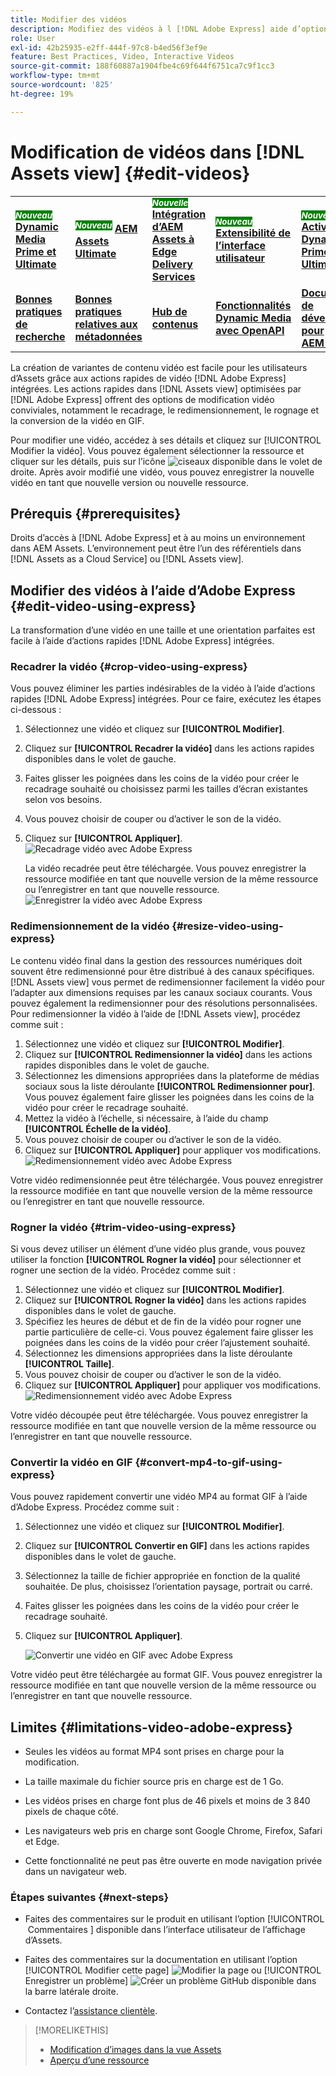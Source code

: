 ```yaml
---
title: Modifier des vidéos
description: Modifiez des vidéos à l [!DNL Adobe Express] aide d’options optimisées et enregistrez les vidéos mises à jour en tant que versions.
role: User
exl-id: 42b25935-e2ff-444f-97c8-b4ed56f3ef9e
feature: Best Practices, Video, Interactive Videos
source-git-commit: 188f60887a1904fbe4c69f644f6751ca7c9f1cc3
workflow-type: tm+mt
source-wordcount: '825'
ht-degree: 19%

---
```


# Modification de vidéos dans [!DNL Assets view] {#edit-videos}

<table>
    <tr>
        <td>
            <sup style= "background-color:#008000; color:#FFFFFF; font-weight:bold"><i>Nouveau</i></sup> <a href="/help/assets/dynamic-media/dm-prime-ultimate.md"><b>Dynamic Media Prime et Ultimate</b></a>
        </td>
        <td>
            <sup style= "background-color:#008000; color:#FFFFFF; font-weight:bold"><i>Nouveau</i></sup> <a href="/help/assets/assets-ultimate-overview.md"><b>AEM Assets Ultimate</b></a>
        </td>
        <td>
            <sup style= "background-color:#008000; color:#FFFFFF; font-weight:bold"><i>Nouvelle</i></sup> <a href="/help/assets/integrate-aem-assets-edge-delivery-services.md"><b>Intégration d’AEM Assets à Edge Delivery Services</b></a>
        </td>
        <td>
            <sup style= "background-color:#008000; color:#FFFFFF; font-weight:bold"><i>Nouveau</i></sup> <a href="/help/assets/aem-assets-view-ui-extensibility.md"><b>Extensibilité de l’interface utilisateur</b></a>
        </td>
          <td>
            <sup style= "background-color:#008000; color:#FFFFFF; font-weight:bold"><i>Nouveau</i></sup> <a href="/help/assets/dynamic-media/enable-dynamic-media-prime-and-ultimate.md"><b>Activation de Dynamic Media Prime et Ultimate</b></a>
        </td>
    </tr>
    <tr>
        <td>
            <a href="/help/assets/search-best-practices.md"><b>Bonnes pratiques de recherche</b></a>
        </td>
        <td>
            <a href="/help/assets/metadata-best-practices.md"><b>Bonnes pratiques relatives aux métadonnées</b></a>
        </td>
        <td>
            <a href="/help/assets/product-overview.md"><b>Hub de contenus</b></a>
        </td>
        <td>
            <a href="/help/assets/dynamic-media-open-apis-overview.md"><b>Fonctionnalités Dynamic Media avec OpenAPI</b></a>
        </td>
        <td>
            <a href="https://developer.adobe.com/experience-cloud/experience-manager-apis/"><b>Documentation de développement pour AEM Assets</b></a>
        </td>
    </tr>
</table>

La création de variantes de contenu vidéo est facile pour les utilisateurs d’Assets grâce aux actions rapides de vidéo [!DNL Adobe Express] intégrées. Les actions rapides dans [!DNL Assets view] optimisées par [!DNL Adobe Express] offrent des options de modification vidéo conviviales, notamment le recadrage, le redimensionnement, le rognage et la conversion de la vidéo en GIF.

Pour modifier une vidéo, accédez à ses détails et cliquez sur [!UICONTROL Modifier la vidéo]. Vous pouvez également sélectionner la ressource et cliquer sur les détails, puis sur l’icône ![ciseaux](assets/do-not-localize/cut.svg) disponible dans le volet de droite. Après avoir modifié une vidéo, vous pouvez enregistrer la nouvelle vidéo en tant que nouvelle version ou nouvelle ressource.

## Prérequis {#prerequisites}

Droits d’accès à [!DNL Adobe Express] et à au moins un environnement dans AEM Assets. L’environnement peut être l’un des référentiels dans [!DNL Assets as a Cloud Service] ou [!DNL Assets view].

## Modifier des vidéos à l’aide d’Adobe Express {#edit-video-using-express}

La transformation d’une vidéo en une taille et une orientation parfaites est facile à l’aide d’actions rapides [!DNL Adobe Express] intégrées.

### Recadrer la vidéo {#crop-video-using-express}

Vous pouvez éliminer les parties indésirables de la vidéo à l’aide d’actions rapides [!DNL Adobe Express] intégrées. Pour ce faire, exécutez les étapes ci-dessous :

1. Sélectionnez une vidéo et cliquez sur **[!UICONTROL Modifier]**.
2. Cliquez sur **[!UICONTROL Recadrer la vidéo]** dans les actions rapides disponibles dans le volet de gauche.
3. Faites glisser les poignées dans les coins de la vidéo pour créer le recadrage souhaité ou choisissez parmi les tailles d’écran existantes selon vos besoins.
4. Vous pouvez choisir de couper ou d’activer le son de la vidéo.
5. Cliquez sur **[!UICONTROL Appliquer]**.
   ![Recadrage vidéo avec Adobe Express](assets/adobe-express-crop-video.png)

   La vidéo recadrée peut être téléchargée. Vous pouvez enregistrer la ressource modifiée en tant que nouvelle version de la même ressource ou l’enregistrer en tant que nouvelle ressource. ![Enregistrer la vidéo avec Adobe Express](assets/adobe-express-save-video.png)

### Redimensionnement de la vidéo {#resize-video-using-express}

Le contenu vidéo final dans la gestion des ressources numériques doit souvent être redimensionné pour être distribué à des canaux spécifiques. [!DNL Assets view] vous permet de redimensionner facilement la vidéo pour l’adapter aux dimensions requises par les canaux sociaux courants. Vous pouvez également la redimensionner pour des résolutions personnalisées. Pour redimensionner la vidéo à l’aide de [!DNL Assets view], procédez comme suit :

1. Sélectionnez une vidéo et cliquez sur **[!UICONTROL Modifier]**.
2. Cliquez sur **[!UICONTROL Redimensionner la vidéo]** dans les actions rapides disponibles dans le volet de gauche.
3. Sélectionnez les dimensions appropriées dans la plateforme de médias sociaux sous la liste déroulante **[!UICONTROL Redimensionner pour]**. Vous pouvez également faire glisser les poignées dans les coins de la vidéo pour créer le recadrage souhaité.
4. Mettez la vidéo à l’échelle, si nécessaire, à l’aide du champ **[!UICONTROL Échelle de la vidéo]**.
5. Vous pouvez choisir de couper ou d’activer le son de la vidéo.
6. Cliquez sur **[!UICONTROL Appliquer]** pour appliquer vos modifications.
   ![Redimensionnement vidéo avec Adobe Express](assets/adobe-express-resize-video.png)

Votre vidéo redimensionnée peut être téléchargée. Vous pouvez enregistrer la ressource modifiée en tant que nouvelle version de la même ressource ou l’enregistrer en tant que nouvelle ressource.

### Rogner la vidéo {#trim-video-using-express}

Si vous devez utiliser un élément d’une vidéo plus grande, vous pouvez utiliser la fonction **[!UICONTROL Rogner la vidéo]** pour sélectionner et rogner une section de la vidéo. Procédez comme suit :

1. Sélectionnez une vidéo et cliquez sur **[!UICONTROL Modifier]**.
2. Cliquez sur **[!UICONTROL Rogner la vidéo]** dans les actions rapides disponibles dans le volet de gauche.
3. Spécifiez les heures de début et de fin de la vidéo pour rogner une partie particulière de celle-ci. Vous pouvez également faire glisser les poignées dans les coins de la vidéo pour créer l’ajustement souhaité.
4. Sélectionnez les dimensions appropriées dans la liste déroulante **[!UICONTROL Taille]**.
5. Vous pouvez choisir de couper ou d’activer le son de la vidéo.
6. Cliquez sur **[!UICONTROL Appliquer]** pour appliquer vos modifications.
   ![Redimensionnement vidéo avec Adobe Express](assets/adobe-express-trim-video.png)

Votre vidéo découpée peut être téléchargée. Vous pouvez enregistrer la ressource modifiée en tant que nouvelle version de la même ressource ou l’enregistrer en tant que nouvelle ressource.

### Convertir la vidéo en GIF {#convert-mp4-to-gif-using-express}

Vous pouvez rapidement convertir une vidéo MP4 au format GIF à l’aide d’Adobe Express. Procédez comme suit :

1. Sélectionnez une vidéo et cliquez sur **[!UICONTROL Modifier]**.
2. Cliquez sur **[!UICONTROL Convertir en GIF]** dans les actions rapides disponibles dans le volet de gauche.
3. Sélectionnez la taille de fichier appropriée en fonction de la qualité souhaitée. De plus, choisissez l’orientation paysage, portrait ou carré.
4. Faites glisser les poignées dans les coins de la vidéo pour créer le recadrage souhaité.
5. Cliquez sur **[!UICONTROL Appliquer]**.

   ![Convertir une vidéo en GIF avec Adobe Express](assets/adobe-express-convert-video-to-gif.png)

Votre vidéo peut être téléchargée au format GIF. Vous pouvez enregistrer la ressource modifiée en tant que nouvelle version de la même ressource ou l’enregistrer en tant que nouvelle ressource.

## Limites {#limitations-video-adobe-express}

* Seules les vidéos au format MP4 sont prises en charge pour la modification.

* La taille maximale du fichier source pris en charge est de 1 Go.

* Les vidéos prises en charge font plus de 46 pixels et moins de 3 840 pixels de chaque côté.

* Les navigateurs web pris en charge sont Google Chrome, Firefox, Safari et Edge.

* Cette fonctionnalité ne peut pas être ouverte en mode navigation privée dans un navigateur web.

### Étapes suivantes {#next-steps}

* Faites des commentaires sur le produit en utilisant l’option [!UICONTROL &#x200B; Commentaires &#x200B;] disponible dans l’interface utilisateur de l’affichage d’Assets.

* Faites des commentaires sur la documentation en utilisant l’option [!UICONTROL Modifier cette page] ![Modifier la page](assets/do-not-localize/edit-page.png) ou [!UICONTROL Enregistrer un problème] ![Créer un problème GitHub](assets/do-not-localize/github-issue.png) disponible dans la barre latérale droite.

* Contactez l’[assistance clientèle](https://experienceleague.adobe.com/fr?support-solution=General#support).

>[!MORELIKETHIS]
>
>* [Modification d’images dans la vue Assets](edit-images-assets-view.md)
>* [Aperçu d’une ressource](navigate-assets-view.md)
